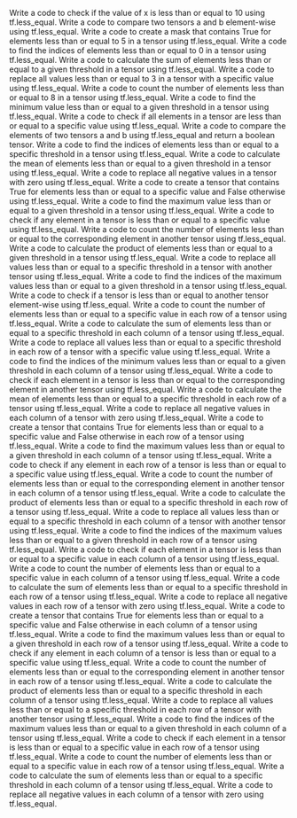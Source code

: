 Write a code to check if the value of x is less than or equal to 10 using tf.less_equal.
Write a code to compare two tensors a and b element-wise using tf.less_equal.
Write a code to create a mask that contains True for elements less than or equal to 5 in a tensor using tf.less_equal.
Write a code to find the indices of elements less than or equal to 0 in a tensor using tf.less_equal.
Write a code to calculate the sum of elements less than or equal to a given threshold in a tensor using tf.less_equal.
Write a code to replace all values less than or equal to 3 in a tensor with a specific value using tf.less_equal.
Write a code to count the number of elements less than or equal to 8 in a tensor using tf.less_equal.
Write a code to find the minimum value less than or equal to a given threshold in a tensor using tf.less_equal.
Write a code to check if all elements in a tensor are less than or equal to a specific value using tf.less_equal.
Write a code to compare the elements of two tensors a and b using tf.less_equal and return a boolean tensor.
Write a code to find the indices of elements less than or equal to a specific threshold in a tensor using tf.less_equal.
Write a code to calculate the mean of elements less than or equal to a given threshold in a tensor using tf.less_equal.
Write a code to replace all negative values in a tensor with zero using tf.less_equal.
Write a code to create a tensor that contains True for elements less than or equal to a specific value and False otherwise using tf.less_equal.
Write a code to find the maximum value less than or equal to a given threshold in a tensor using tf.less_equal.
Write a code to check if any element in a tensor is less than or equal to a specific value using tf.less_equal.
Write a code to count the number of elements less than or equal to the corresponding element in another tensor using tf.less_equal.
Write a code to calculate the product of elements less than or equal to a given threshold in a tensor using tf.less_equal.
Write a code to replace all values less than or equal to a specific threshold in a tensor with another tensor using tf.less_equal.
Write a code to find the indices of the maximum values less than or equal to a given threshold in a tensor using tf.less_equal.
Write a code to check if a tensor is less than or equal to another tensor element-wise using tf.less_equal.
Write a code to count the number of elements less than or equal to a specific value in each row of a tensor using tf.less_equal.
Write a code to calculate the sum of elements less than or equal to a specific threshold in each column of a tensor using tf.less_equal.
Write a code to replace all values less than or equal to a specific threshold in each row of a tensor with a specific value using tf.less_equal.
Write a code to find the indices of the minimum values less than or equal to a given threshold in each column of a tensor using tf.less_equal.
Write a code to check if each element in a tensor is less than or equal to the corresponding element in another tensor using tf.less_equal.
Write a code to calculate the mean of elements less than or equal to a specific threshold in each row of a tensor using tf.less_equal.
Write a code to replace all negative values in each column of a tensor with zero using tf.less_equal.
Write a code to create a tensor that contains True for elements less than or equal to a specific value and False otherwise in each row of a tensor using tf.less_equal.
Write a code to find the maximum values less than or equal to a given threshold in each column of a tensor using tf.less_equal.
Write a code to check if any element in each row of a tensor is less than or equal to a specific value using tf.less_equal.
Write a code to count the number of elements less than or equal to the corresponding element in another tensor in each column of a tensor using tf.less_equal.
Write a code to calculate the product of elements less than or equal to a specific threshold in each row of a tensor using tf.less_equal.
Write a code to replace all values less than or equal to a specific threshold in each column of a tensor with another tensor using tf.less_equal.
Write a code to find the indices of the maximum values less than or equal to a given threshold in each row of a tensor using tf.less_equal.
Write a code to check if each element in a tensor is less than or equal to a specific value in each column of a tensor using tf.less_equal.
Write a code to count the number of elements less than or equal to a specific value in each column of a tensor using tf.less_equal.
Write a code to calculate the sum of elements less than or equal to a specific threshold in each row of a tensor using tf.less_equal.
Write a code to replace all negative values in each row of a tensor with zero using tf.less_equal.
Write a code to create a tensor that contains True for elements less than or equal to a specific value and False otherwise in each column of a tensor using tf.less_equal.
Write a code to find the maximum values less than or equal to a given threshold in each row of a tensor using tf.less_equal.
Write a code to check if any element in each column of a tensor is less than or equal to a specific value using tf.less_equal.
Write a code to count the number of elements less than or equal to the corresponding element in another tensor in each row of a tensor using tf.less_equal.
Write a code to calculate the product of elements less than or equal to a specific threshold in each column of a tensor using tf.less_equal.
Write a code to replace all values less than or equal to a specific threshold in each row of a tensor with another tensor using tf.less_equal.
Write a code to find the indices of the maximum values less than or equal to a given threshold in each column of a tensor using tf.less_equal.
Write a code to check if each element in a tensor is less than or equal to a specific value in each row of a tensor using tf.less_equal.
Write a code to count the number of elements less than or equal to a specific value in each row of a tensor using tf.less_equal.
Write a code to calculate the sum of elements less than or equal to a specific threshold in each column of a tensor using tf.less_equal.
Write a code to replace all negative values in each column of a tensor with zero using tf.less_equal.